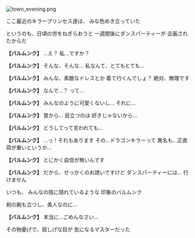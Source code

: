 
![town_evening.png](../images/backgrounds/town_evening.png)

ここ最近のキラープリンセス達は、
みな色めき立っていた

というのも、日頃の労をねぎらおうと
一週間後にダンスパーティーが
企画されたからだ

**【バルムンク】**
…え？
私…ですか？

**【バルムンク】**
そんな、そんな…
私なんて、とてもとても…

**【バルムンク】**
みんな、素敵なドレスとか
着て行くんでしょ？
絶対、無理です

**【バルムンク】**
なんで…？
って…

**【バルムンク】**
みんなのように可愛くないし…
それに…

**【バルムンク】**
昔から…
目立つのは
好きじゃないから…

**【バルムンク】**
どうしてって言われても…

**【バルムンク】**
…っ！それもあります
その…ドラゴンキラーって
異名も…正直荷が重いというか…

**【バルムンク】**
とにかく自信が無いんです

**【バルムンク】**
だから、せっかくのお誘いですけど
ダンスパーティーには…
行けません

いつも、
みんなの陰に隠れているような
印象のバルムンク

剣の腕も立つし、美人なのに…

**【バルムンク】**
本当に…ごめんなさい…

その物憂げで、寂しげな目が
気になるマスターだった